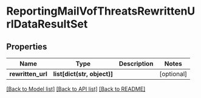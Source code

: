 # ReportingMailVofThreatsRewrittenUrlDataResultSet

## Properties
Name | Type | Description | Notes
------------ | ------------- | ------------- | -------------
**rewritten_url** | **list[dict(str, object)]** |  | [optional] 

[[Back to Model list]](../README.md#documentation-for-models) [[Back to API list]](../README.md#documentation-for-api-endpoints) [[Back to README]](../README.md)

